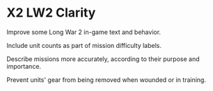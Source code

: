 ﻿# X2 LW2 Clarity

Improve some Long War 2 in-game text and behavior.

Include unit counts as part of mission difficulty labels.

Describe missions more accurately, according to their purpose and importance.

Prevent units' gear from being removed when wounded or in training.
